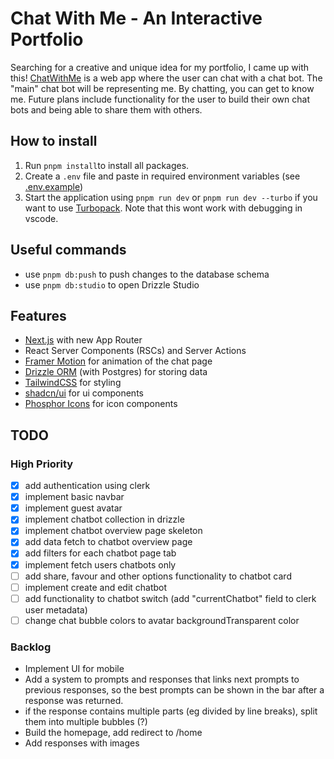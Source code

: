 # Chat With Me - An Interactive Portfolio

Searching for a creative and unique idea for my portfolio, I came up with this! [ChatWithMe](https://chat-with-me-cyan.vercel.app/) is a web app where the user can chat with a chat bot. The "main" chat bot will be representing me. By chatting, you can get to know me. Future plans include functionality for the user to build their own chat bots and being able to share them with others.

## How to install

1. Run `pnpm install`to install all packages.
2. Create a `.env` file and paste in required environment variables (see [.env.example](.env.example))
3. Start the application using `pnpm run dev` or `pnpm run dev --turbo` if you want to use [Turbopack](https://turbo.build/pack). Note that this wont work with debugging in vscode.

## Useful commands

- use `pnpm db:push` to push changes to the database schema
- use `pnpm db:studio` to open Drizzle Studio

## Features

- [Next.js](https://nextjs.org/) with new App Router
- React Server Components (RSCs) and Server Actions
- [Framer Motion](https://www.framer.com/motion/) for animation of the chat page
- [Drizzle ORM](https://orm.drizzle.team/) (with Postgres) for storing data
- [TailwindCSS](https://tailwindcss.com/) for styling
- [shadcn/ui](https://ui.shadcn.com/) for ui components
- [Phosphor Icons](https://phosphoricons.com/) for icon components

## TODO

### High Priority

- [x] add authentication using clerk
- [x] implement basic navbar
- [x] implement guest avatar
- [x] implement chatbot collection in drizzle
- [x] implement chatbot overview page skeleton
- [x] add data fetch to chatbot overview page
- [x] add filters for each chatbot page tab
- [x] implement fetch users chatbots only
- [ ] add share, favour and other options functionality to chatbot card
- [ ] implement create and edit chatbot
- [ ] add functionality to chatbot switch (add "currentChatbot" field to clerk user metadata)
- [ ] change chat bubble colors to avatar backgroundTransparent color

### Backlog

- Implement UI for mobile
- Add a system to prompts and responses that links next prompts to previous responses, so the best prompts can be shown in the bar after a response was returned.
- if the response contains multiple parts (eg divided by line breaks), split them into multiple bubbles (?)
- Build the homepage, add redirect to /home
- Add responses with images
